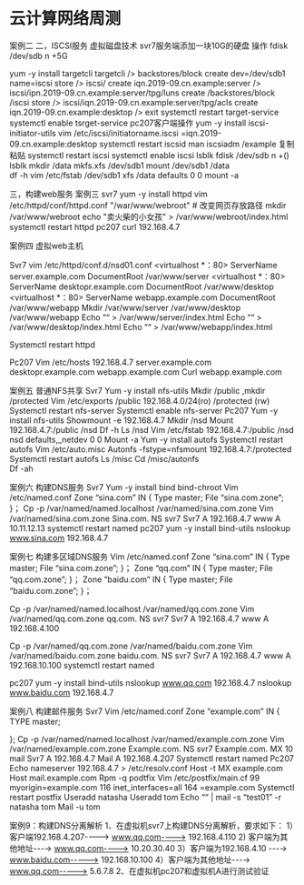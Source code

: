 # 云计算网络周测

案例二
二，ISCSI服务 虚拟磁盘技术
svr7服务端添加一块10G的硬盘
操作
fdisk /dev/sdb
n +5G

yum -y install targetcli
targetcli
/> backstores/block create dev=/dev/sdb1 name=iscsi store
/> iscsi/ create iqn.2019-09.cn.example:server
/> iscsi/ipn.2019-09.cn.example:server/tpg/luns create /backstores/block /iscsi store
/> iscsi/iqn.2019-09.cn.example:server/tpg/acls  create iqn.2019-09.cn.example:desktop
/> exit
systemctl restart target-service
systemctl enable tsrget-service
pc207客户端操作
yum -y install iscsi-initiator-utils
vim /etc/iscsi/initiatorname.iscsi
                =iqn.2019-09.cn.example:desktop
systemctl restart iscsid
man iscsiadm
/example
复制
粘贴
systemctl restart iscsi
systemctl enable iscsi
lsblk
fdisk /dev/sdb 
n +()
lsblk
mkdir /data
mkfs.xfs  /dev/sdb1
mount /dev/sdb1 /data  
df -h
vim /etc/fstab
/dev/sdb1  xfs  /data  defaults  0  0 
mount -a

三，构建web服务 
案例三
svr7
yum -y install httpd
vim  /etc/httpd/conf/httpd.conf
    "/war/www/webroot"                       # 改变网页存放路径
mkdir /var/www/webroot
echo "卖火柴的小女孩" > /var/www/webroot/index.html
systemctl restart httpd
 pc207
curl 192.168.4.7

案例四 虚拟web主机

Svr7
vim  /etc/httpd/conf.d/nsd01.conf
<virtualhost *：80>
     ServerName   server.example.com
DocumentRoot    /var/www/server
</virtualhost>
<virtualhost *：80>
     ServerName   desktopr.example.com
DocumentRoot    /var/www/desktop
</virtualhost>
<virtualhost *：80>
     ServerName   webapp.example.com
DocumentRoot    /var/www/webapp
</virtualhost>
Mkdir   /var/www/server   /var/www/desktop   /var/www/webapp
Echo ““  >   /var/www/server/index.html
Echo ““  >   /var/www/desktop/index.html
Echo ““  >   /var/www/webapp/index.html

Systemctl  restart  httpd

Pc207 
Vim /etc/hosts
192.168.4.7   server.example.com desktopr.example.com webapp.example.com
Curl  webapp.example.com

案例五 普通NFS共享
Svr7
Yum -y install nfs-utils
 Mkdir  /public
,mkdir /protected
Vim /etc/exports
/public 192.168.4.0/24(ro)
/protected  (rw)
Systemctl restart nfs-server
Systemctl enable nfs-server
Pc207
Yum -y install nfs-utils
Showmount -e 192.168.4.7
Mkdir /nsd
Mount 192.168.4.7:/public /nsd
Df -h
Ls /nsd
Vim /etc/fstab
192.168.4.7:/public /nsd  nsd  defaults,_netdev  0  0
Mount -a
Yum  -y install autofs
Systemctl restart autofs
Vim /etc/auto.misc
Autonfs  -fstype=nfsmount    192.168.4.7:/protected
Systemctl restart autofs
Ls /misc
Cd  /misc/autonfs  
Df -ah

案例六 构建DNS服务
Svr7
Yum -y install bind bind-chroot
Vim /etc/named.conf
Zone “sina.com” IN {
		Type master;
		File “sina.com.zone”;
}；
Cp -p /var/named/named.localhost   /var/named/sina.com.zone
Vim /var/named/sina.com.zone
Sina.com.  NS  svr7
Svr7   A  192.168.4.7
www A 10.11.12.13
systemctl restart named
pc207
yum -y install bind-utils
nslookup  www.sina.com 192.168.4.7


案例七 构建多区域DNS服务
Vim /etc/named.conf
Zone “sina.com” IN {
		Type master;
		File “sina.com.zone”;
}；
Zone “qq.com” IN {
		Type master;
		File “qq.com.zone”;
}；
Zone “baidu.com” IN {
		Type master;
		File “baidu.com.zone”;
}；

Cp -p /var/named/named.localhost   /var/named/qq.com.zone
Vim /var/named/qq.com.zone
qq.com.  NS  svr7
Svr7   A  192.168.4.7
www A 192.168.4.100

Cp -p /var/named/qq.com.zone   /var/named/baidu.com.zone
Vim   /var/named/baidu.com.zone
baidu.com.  NS  svr7
Svr7   A  192.168.4.7
www A 192.168.10.100
systemctl restart named

pc207
yum -y install bind-utils
nslookup  www.qq.com 192.168.4.7
nslookup  www.baidu.com 192.168.4.7

案例八 构建邮件服务
Svr7
Vim /etc/named.conf
Zone “example.com” IN {
	TYPE master;
	

};
Cp -p /var/named/named.localhost   /var/named/example.com.zone
Vim /var/named/example.com.zone
Example.com.  NS svr7
Example.com.  MX 10  mail
Svr7   A  192.168.4.7
Mail     A 192.168.4.207
Systemctl restart named
Pc207
Echo nameserver 192.168.4.7 > /etc/resolv.conf
Host -t MX example.com
Host mail.example.com
Rpm -q podtfix
 Vim /etc/postfix/main.cf
99   myorigin=example.com
116  inet_interfaces=all
164   =example.com
Systemctl restart postfix
Useradd natasha
Useradd tom 
Echo ““ | mail -s  “test01” -r natasha tom
Mail -u tom


案例9：构建DNS分离解析
1、在虚拟机svr7上构建DNS分离解析，要求如下：
   1）客户端192.168.4.207----> www.qq.com----> 192.168.4.110
2) 客户端为其他地址---→ www.qq.com----> 10.20.30.40 
3）客户端为192.168.4.10 ---→ www.baidu.com-----> 192.168.10.100
4）客户端为其他地址---→ www.qq.com-----> 5.6.7.8
   2、在虚拟机pc207和虚拟机A进行测试验证

